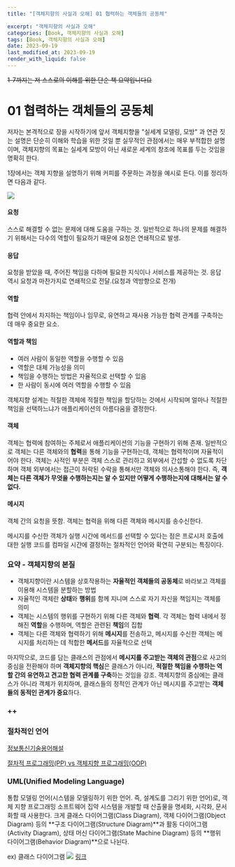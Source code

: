 ```yaml
---
title: "[객체지향의 사실과 오해] 01 협력하는 객체들의 공동체"

excerpt: "객체지향의 사실과 오해"
categories: [Book, 객체지향의 사실과 오해]
tags: [Book, 객체지향의 사실과 오해]
date: 2023-09-19
last_modified_at: 2023-09-19
render_with_liquid: false
---
```

~~1-7까지는 저 스스로의 이해를 위한 단순 책 요약입니다요~~

# 01 협력하는 객체들의 공동체

저자는 본격적으로 장을 시작하기에 앞서 객체지향을 "실세계 모델링, 모방" 과 연관 짓는 설명은 단순히 이해와 학습을 위한 것일 뿐 실무적인 관점에서는 매우 부적합한 설명이며, 객체지향의 목표는 실세계 모방이 아닌 새로운 세계의 창조에 목표를 두는 것임을 명확히 한다.

1장에서는 객체 지향을 설명하기 위해 커피를 주문하는 과정을 예시로 든다.
이를 정리하면 다음과 같다.

![](https://velog.velcdn.com/images/yeondori/post/2d2b550b-7f16-4657-981d-e88848462b41/image.png)

#### 요청

스스로 해결할 수 없는 문제에 대해 도움을 구하는 것. 일반적으로 하나의 문제를 해결하기 위해서는 다수의 역할이 필요하기 때문에 요청은 연쇄적으로 발생.

#### 응답

요청을 받았을 때, 주어진 책임을 다하며 필요한 지식이나 서비스를 제공하는 것. 응답 역시 요청과 마찬가지로 연쇄적으로 전달.(요청과 역방향으로 전개)

#### 역할

협력 안에서 차지하는 책임이나 임무로, 유연하고 재사용 가능한 협력 관계를 구축하는데 매우 중요한 요소.

#### 역할과 책임

- 여러 사람이 동일한 역할을 수행할 수 있음
- 역할은 대체 가능성을 의미
- 책임을 수행하는 방법은 자율적으로 선택할 수 있음
- 한 사람이 동시에 여러 역할을 수행할 수 있음

객체지향 설계는 적절한 객체에 적절한 책임을 할당하는 것에서 시작되며 얼마나 적절한 책임을 선택하느냐가 애플리케이션의 아름다움을 결정한다.

#### 객체

객체는 협력에 참여하는 주체로서 애플리케이션의 기능을 구현하기 위해 존재. 일반적으로 객체는 다른 객체와의 **협력**을 통해 기능을 구현하는데, 객체는 협력적이며 자율적이어야 한다. 객체는 사적인 부분은 객체 스스로 관리하고 외부에서 간섭할 수 없도록 차단하며 객체 외부에서는 접근이 허락된 수락을 통해서만 객체와 의사소통해야 한다. 즉, **객체는 다른 객체가 무엇을 수행하는지는 알 수 있지만 어떻게 수행하는지에 대해서는 알 수 없다.**

#### 메시지

객체 간의 요청을 뜻함. 객체는 협력을 위해 다른 객체와 메시지를 송수신한다.

메시지를 수신한 객체가 실행 시간에 메서드를 선택할 수 있다는 점은 프로시저 호출에 대한 실행 코드를 컴파일 시간에 결정하는 절차적인 언어와 확연히 구분되는 특징이다.

### 요약 - 객체지향의 본질

- 객체지향이란 시스템을 상호작용하는 **자율적인 객체들의 공동체**로 바라보고 객체를 이용해 시스템을 분할하는 방법
- 자율적인 객체란 **상태**와 **행위**를 함께 지니며 스스로 자기 자신을 책임지는 객체를 의미
- 객체는 시스템의 행위를 구현하기 위해 다른 객체와 **협력**. 각 객체는 협력 내에서 정해진 **역할**을 수행하며, 역할은 관련된 **책임**의 집합
- 객체는 다른 객체와 협력하기 위해 **메시지**를 전송하고, 메시지를 수신한 객체는 메시지를 처리하는 데 적합한 **메서드**를 자율적으로 선택

마지막으로, 코드를 담는 클래스의 관점에서 **메시지를 주고받는 객체의 관점**으로 사고의 중심을 전환해야 하며 **객체지향의 핵심**은 클래스가 아니라, **적절한 책임을 수행하는 역할 간의 유연하고 견고한 협력 관계를 구축**하는 것임을 강조. 객체지향의 중심에는 클래스가 아니라 객체가 위치하며, 클래스들의 정적인 관계가 아닌 메시지를 주고받는 **객체들의 동적인 관계가 중요**하다.

### ++

### 절차적인 언어

[정보통신기술용어해설](http://www.ktword.co.kr/test/view/view.php?m_temp1=1894)

[절차적 프로그래밍(PP) vs 객체지향 프로그래밍(OOP)](https://velog.io/@wngud4950/%EC%A0%88%EC%B0%A8%EC%A0%81-%ED%94%84%EB%A1%9C%EA%B7%B8%EB%9E%98%EB%B0%8DPP-vs-%EA%B0%9D%EC%B2%B4%EC%A7%80%ED%96%A5-%ED%94%84%EB%A1%9C%EA%B7%B8%EB%9E%98%EB%B0%8DOOP)

### UML(Unified Modeling Language)

통합 모델링 언어(시스템을 모델링하기 위한 언어. 즉, 설계도를 그리기 위한 언어)로, 객체 지향 프로그래밍 소프트웨어 집약 시스템을 개발할 때 산출물을 명세화, 시각화, 문서화할 때 사용한다.
크게 클래스 다이어그램(Class Diagram), 객체 다이어그램(Object Diagram) 등의 **구조 다이어그램(Structure Diagram)**과 활동 다이어그램(Activity Diagram), 상태 머신 다이어그램(State Machine Diagram) 등의 **행위 다이어그램(Behavior Diagram)**으로 나뉜다.

ex) 클래스 다이어그램 ![](https://velog.velcdn.com/images/yeondori/post/70ee08a6-6f76-46b6-ae05-4f36cd57ff1b/image.png)
[링크](https://itwiki.kr/w/UML)
